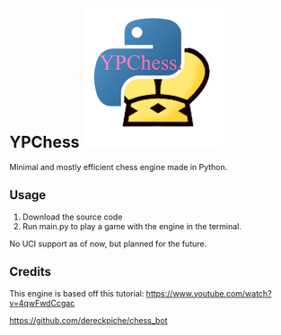 # YPChess ![Logo](YPChessLogo.png)

Minimal and mostly efficient chess engine made in Python.

## Usage

1. Download the source code
2. Run main.py to play a game with the engine in the terminal.

No UCI support as of now, but planned for the future.

## Credits

This engine is based off this tutorial:
<https://www.youtube.com/watch?v=4qwFwdCcgac>

<https://github.com/dereckpiche/chess_bot>
